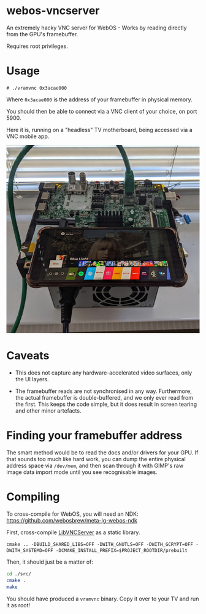 # webos-vncserver
An extremely hacky VNC server for WebOS - Works by reading directly from the GPU's framebuffer.

Requires root privileges.

# Usage

```
# ./vramvnc 0x3acae000
```
Where `0x3acae000` is the address of your framebuffer in physical memory.

You should then be able to connect via a VNC client of your choice, on port 5900.

Here it is, running on a "headless" TV motherboard, being accessed via a VNC mobile app.

![Demo](./img/demo.jpg?raw=true)

# Caveats

 - This does not capture any hardware-accelerated video surfaces, only the UI layers.

 - The framebuffer reads are not synchronised in any way. Furthermore, the actual framebuffer is double-buffered, and we only ever read from the first. This keeps the code simple, but it does result in screen tearing and other minor artefacts.

# Finding your framebuffer address

The smart method would be to read the docs and/or drivers for your GPU. If that sounds too much
like hard work, you can dump the entire physical address space via `/dev/mem`, and
then scan through it with GIMP's raw image data import mode until you see recognisable
images.


# Compiling

To cross-compile for WebOS, you will need an NDK: https://github.com/webosbrew/meta-lg-webos-ndk

First, cross-compile [LibVNCServer](https://github.com/LibVNC/libvncserver) as a static library.

```
cmake .. -DBUILD_SHARED_LIBS=OFF -DWITH_GNUTLS=OFF -DWITH_GCRYPT=OFF -DWITH_SYSTEMD=OFF -DCMAKE_INSTALL_PREFIX=$PROJECT_ROOTDIR/prebuilt
```

Then, it should just be a matter of:

```bash
cd ./src/
cmake .
make
```

You should have produced a `vramvnc` binary. Copy it over to your TV and run it as root!

